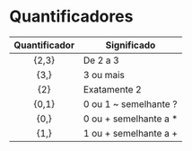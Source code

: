 # Quantificadores

| Quantificador | Significado           |
| :-:           | -                     |
| {2,3}         | De 2 a 3              |
| {3,}          | 3 ou mais             |
| {2}           | Exatamente 2          |
| {0,1}         | 0 ou 1 ~ semelhante ? |
| {0,}          | 0 ou + semelhante a * |
| {1,}          | 1 ou + semelhante a + |
